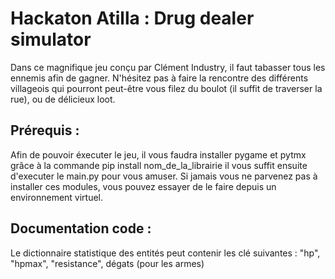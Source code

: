 # Hackaton Atilla : Drug dealer simulator
Dans ce magnifique jeu conçu par Clément Industry, il faut tabasser tous les ennemis afin de gagner. N'hésitez pas à faire la rencontre des différents villageois qui pourront peut-être vous filez du boulot (il suffit de traverser la rue), 
ou de délicieux loot. 

## Prérequis :

Afin de pouvoir éxecuter le jeu, il vous faudra installer pygame et pytmx grâce à la commande pip install nom_de_la_librairie 
il vous suffit ensuite d'executer le main.py pour vous amuser.
Si jamais vous ne parvenez pas à installer ces modules, vous pouvez essayer de le faire depuis un environnement virtuel.


## Documentation code : 

Le dictionnaire statistique des entités peut contenir les clé suivantes : "hp", "hpmax", "resistance", dégats (pour les armes)
